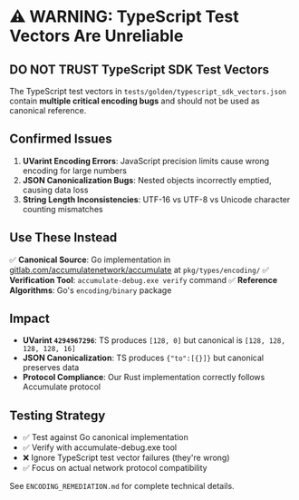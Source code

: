 # ⚠️ WARNING: TypeScript Test Vectors Are Unreliable

## DO NOT TRUST TypeScript SDK Test Vectors

The TypeScript test vectors in `tests/golden/typescript_sdk_vectors.json` contain **multiple critical encoding bugs** and should not be used as canonical reference.

## Confirmed Issues

1. **UVarint Encoding Errors**: JavaScript precision limits cause wrong encoding for large numbers
2. **JSON Canonicalization Bugs**: Nested objects incorrectly emptied, causing data loss
3. **String Length Inconsistencies**: UTF-16 vs UTF-8 vs Unicode character counting mismatches

## Use These Instead

✅ **Canonical Source**: Go implementation in [gitlab.com/accumulatenetwork/accumulate](https://gitlab.com/accumulatenetwork/accumulate) at `pkg/types/encoding/`
✅ **Verification Tool**: `accumulate-debug.exe verify` command
✅ **Reference Algorithms**: Go's `encoding/binary` package

## Impact

- **UVarint `4294967296`**: TS produces `[128, 0]` but canonical is `[128, 128, 128, 128, 16]`
- **JSON Canonicalization**: TS produces `{"to":[{}]}` but canonical preserves data
- **Protocol Compliance**: Our Rust implementation correctly follows Accumulate protocol

## Testing Strategy

- ✅ Test against Go canonical implementation
- ✅ Verify with accumulate-debug.exe tool
- ❌ Ignore TypeScript test vector failures (they're wrong)
- ✅ Focus on actual network protocol compatibility

See `ENCODING_REMEDIATION.md` for complete technical details.